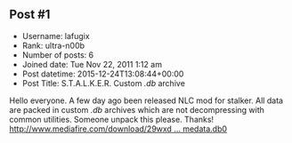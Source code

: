 ## Post #1
- Username: lafugix
- Rank: ultra-n00b
- Number of posts: 6
- Joined date: Tue Nov 22, 2011 1:12 am
- Post datetime: 2015-12-24T13:08:44+00:00
- Post Title: S.T.A.L.K.E.R. Custom *.db* archive

Hello everyone. A few day ago been released NLC mod for stalker. All data are packed in custom *.db* archives which are not decompressing with common utilities. Someone unpack this please. Thanks!
[http://www.mediafire.com/download/29wxd ... medata.db0](http://www.mediafire.com/download/29wxdi4h9d2ug8m/gamedata.db0)
